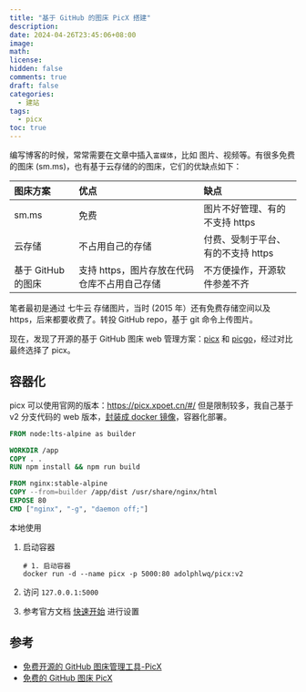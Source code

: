 ```yaml
---
title: "基于 GitHub 的图床 PicX 搭建"
description:
date: 2024-04-26T23:45:06+08:00
image:
math:
license:
hidden: false
comments: true
draft: false
categories:
  - 建站
tags:
  - picx
toc: true
---
```


编写博客的时候，常常需要在文章中插入`富媒体`，比如 图片、视频等。有很多免费的图床 (sm.ms)，也有基于云存储的的图床，它们的优缺点如下：

| 图床方案           | 优点                                         | 缺点                               |
| :----------------- | :------------------------------------------- | :--------------------------------- |
| sm.ms              | 免费                                         | 图片不好管理、有的不支持 https     |
| 云存储             | 不占用自己的存储                             | 付费、受制于平台、有的不支持 https |
| 基于 GitHub 的图床 | 支持 https，图片存放在代码仓库不占用自己存储 | 不方便操作，开源软件参差不齐       |

笔者最初是通过 七牛云 存储图片，当时 (2015 年）还有免费存储空间以及 https，后来都要收费了。转投 GitHub repo，基于 git 命令上传图片。

现在，发现了开源的基于 GitHub 图床 web 管理方案：[picx](https://github.com/XPoet/picx) 和 [picgo](https://github.com/Molunerfinn/PicGo)，经过对比最终选择了 picx。

## 容器化

picx 可以使用官网的版本：https://picx.xpoet.cn/#/ 但是限制较多，我自己基于 v2 分支代码的 web 版本，[封装成 docker 镜像](https://github.com/alwqx/picx/blob/feat/add-dockerfile/Dockerfile)，容器化部署。

```dockerfile
FROM node:lts-alpine as builder

WORKDIR /app
COPY . .
RUN npm install && npm run build

FROM nginx:stable-alpine
COPY --from=builder /app/dist /usr/share/nginx/html
EXPOSE 80
CMD ["nginx", "-g", "daemon off;"]
```

本地使用

1. 启动容器

   ```shell
   # 1. 启动容器
   docker run -d --name picx -p 5000:80 adolphlwq/picx:v2
   ```

2. 访问 `127.0.0.1:5000`
   [](https://jsd.cdn.zzko.cn/gh/alwqx/osshub@master/img/1714147634568.jpg)
3. 参考官方文档 [快速开始](https://picx-docs.xpoet.cn/docs/usage-guide/get-start.html) 进行设置

## 参考

- [免费开源的 GitHub 图床管理工具-PicX](https://mianao.info/78fa4316/)
- [免费的 GitHub 图床 PicX](https://blog.csdn.net/wbsu2004/article/details/121154470)
